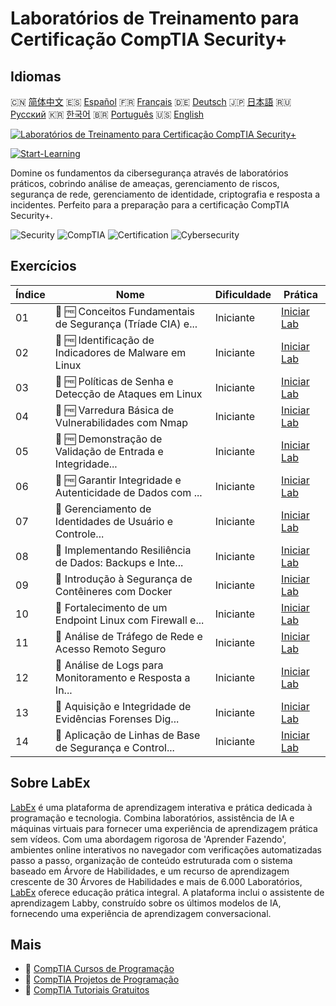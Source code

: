 # Laboratórios de Treinamento para Certificação CompTIA Security+

## Idiomas

🇨🇳 [简体中文](README_zh.md) 🇪🇸 [Español](README_es.md) 🇫🇷 [Français](README_fr.md) 🇩🇪 [Deutsch](README_de.md) 🇯🇵 [日本語](README_ja.md) 🇷🇺 [Русский](README_ru.md) 🇰🇷 [한국어](README_ko.md) 🇧🇷 [Português](README_pt.md) 🇺🇸 [English](README.md) 

[![Laboratórios de Treinamento para Certificação CompTIA Security+](https://cover-creator.labex.io/comptia-security-plus-training-labs.png?lang=pt)](https://labex.io/pt/courses/comptia-security-plus-training-labs)

[![Start-Learning](https://img.shields.io/badge/Start-Learning-whitesmoke?style=for-the-badge)](https://labex.io/pt/courses/comptia-security-plus-training-labs)

Domine os fundamentos da cibersegurança através de laboratórios práticos, cobrindo análise de ameaças, gerenciamento de riscos, segurança de rede, gerenciamento de identidade, criptografia e resposta a incidentes. Perfeito para a preparação para a certificação CompTIA Security+.

![Security](https://img.shields.io/badge/Security-whitesmoke?style=for-the-badge&logo=security)
![CompTIA](https://img.shields.io/badge/CompTIA-whitesmoke?style=for-the-badge&logo=comptia)
![Certification](https://img.shields.io/badge/Certification-whitesmoke?style=for-the-badge&logo=certification)
![Cybersecurity](https://img.shields.io/badge/Cybersecurity-whitesmoke?style=for-the-badge&logo=cybersecurity)


## Exercícios

|   Índice | Nome                                                        | Dificuldade   | Prática                                                                                                                                                                                      |
|----------|-------------------------------------------------------------|---------------|----------------------------------------------------------------------------------------------------------------------------------------------------------------------------------------------|
|       01 | 🧩 🆓 Conceitos Fundamentais de Segurança (Tríade CIA) e... | Iniciante     | <a target='_blank' href='https://labex.io/pt/labs/comptia-foundational-security-concepts-cia-triad-in-linux-592882?course=comptia-security-plus-training-labs'>Iniciar Lab</a>               |
|       02 | 🧩 🆓 Identificação de Indicadores de Malware em Linux      | Iniciante     | <a target='_blank' href='https://labex.io/pt/labs/comptia-identifying-malware-indicators-on-linux-592887?course=comptia-security-plus-training-labs'>Iniciar Lab</a>                         |
|       03 | 🧩 🆓 Políticas de Senha e Detecção de Ataques em Linux     | Iniciante     | <a target='_blank' href='https://labex.io/pt/labs/comptia-password-policies-and-detecting-attack-in-linux-592888?course=comptia-security-plus-training-labs'>Iniciar Lab</a>                 |
|       04 | 🧩 🆓 Varredura Básica de Vulnerabilidades com Nmap         | Iniciante     | <a target='_blank' href='https://labex.io/pt/labs/comptia-basic-vulnerability-scanning-with-nmap-594554?course=comptia-security-plus-training-labs'>Iniciar Lab</a>                          |
|       05 | 🧩 🆓 Demonstração de Validação de Entrada e Integridade... | Iniciante     | <a target='_blank' href='https://labex.io/pt/labs/comptia-demonstrating-input-validation-and-code-integrity-594556?course=comptia-security-plus-training-labs'>Iniciar Lab</a>               |
|       06 | 🧩 🆓 Garantir Integridade e Autenticidade de Dados com ... | Iniciante     | <a target='_blank' href='https://labex.io/pt/labs/comptia-ensuring-data-integrity-and-authenticity-with-cryptography-594576?course=comptia-security-plus-training-labs'>Iniciar Lab</a>      |
|       07 | 🧩  Gerenciamento de Identidades de Usuário e Controle...   | Iniciante     | <a target='_blank' href='https://labex.io/pt/labs/comptia-managing-user-identities-and-access-controls-in-linux-594585?course=comptia-security-plus-training-labs'>Iniciar Lab</a>           |
|       08 | 🧩  Implementando Resiliência de Dados: Backups e Inte...   | Iniciante     | <a target='_blank' href='https://labex.io/pt/labs/comptia-implementing-data-resilience-backups-and-file-integrity-594583?course=comptia-security-plus-training-labs'>Iniciar Lab</a>         |
|       09 | 🧩  Introdução à Segurança de Contêineres com Docker        | Iniciante     | <a target='_blank' href='https://labex.io/pt/labs/comptia-introduction-to-container-security-with-docker-594584?course=comptia-security-plus-training-labs'>Iniciar Lab</a>                  |
|       10 | 🧩  Fortalecimento de um Endpoint Linux com Firewall e...   | Iniciante     | <a target='_blank' href='https://labex.io/pt/labs/comptia-hardening-a-linux-endpoint-with-firewall-and-service-management-594582?course=comptia-security-plus-training-labs'>Iniciar Lab</a> |
|       11 | 🧩  Análise de Tráfego de Rede e Acesso Remoto Seguro       | Iniciante     | <a target='_blank' href='https://labex.io/pt/labs/comptia-network-traffic-analysis-and-secure-remote-access-594587?course=comptia-security-plus-training-labs'>Iniciar Lab</a>               |
|       12 | 🧩  Análise de Logs para Monitoramento e Resposta a In...   | Iniciante     | <a target='_blank' href='https://labex.io/pt/labs/comptia-monitoring-and-incident-response-log-analysis-594586?course=comptia-security-plus-training-labs'>Iniciar Lab</a>                   |
|       13 | 🧩  Aquisição e Integridade de Evidências Forenses Dig...   | Iniciante     | <a target='_blank' href='https://labex.io/pt/labs/comptia-digital-forensics-evidence-acquisition-and-integrity-594581?course=comptia-security-plus-training-labs'>Iniciar Lab</a>            |
|       14 | 🧩  Aplicação de Linhas de Base de Segurança e Control...   | Iniciante     | <a target='_blank' href='https://labex.io/pt/labs/comptia-applying-security-baselines-and-compliance-controls-594580?course=comptia-security-plus-training-labs'>Iniciar Lab</a>             |

## Sobre LabEx

[LabEx](https://labex.io) é uma plataforma de aprendizagem interativa e prática dedicada à programação e tecnologia. Combina laboratórios, assistência de IA e máquinas virtuais para fornecer uma experiência de aprendizagem prática sem vídeos. Com uma abordagem rigorosa de 'Aprender Fazendo', ambientes online interativos no navegador com verificações automatizadas passo a passo, organização de conteúdo estruturada com o sistema baseado em Árvore de Habilidades, e um recurso de aprendizagem crescente de 30 Árvores de Habilidades e mais de 6.000 Laboratórios, [LabEx](https://labex.io) oferece educação prática integral. A plataforma inclui o assistente de aprendizagem Labby, construído sobre os últimos modelos de IA, fornecendo uma experiência de aprendizagem conversacional.

## Mais

- 🔗 [CompTIA Cursos de Programação](https://github.com/labex-labs/awesome-programming-courses)
- 🔗 [CompTIA Projetos de Programação](https://github.com/labex-labs/awesome-programming-projects)
- 🔗 [CompTIA Tutoriais Gratuitos](https://github.com/labex-labs/comptia-free-tutorials)

